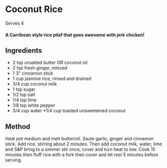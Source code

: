 # Coconut Rice

Serves 4

#### A Carribean style rice pilaf that goes awesome with jerk chicken!

## Ingredients

* 2 tsp unsalted butter OR coconut oil
* 2 tsp fresh ginger, minced
* 1 3" cinnamon stick
* 1 cup jasmine rice, rinsed and drained
* 3/4 cup coconut milk
* 1 tsp sugar
* 1/2 tsp salt
* 1/4 tsp lime 
* 1/8 tsp white pepper
* 3/4 cup water
*1/4 cup toasted unsweetened coconut

## Method

Heat pot medium and melt butter/oil. Saute garlic, ginger and cinnamon stick.
Add rice, stirring about 2 minutes.
Then add coconut milk, water, lime and S&P bring to a simmer stir once, cover and turn heat to low.
Cook 15 minutes then fluff rice with a fork then cover and let rest 5 minutes before serving.
